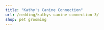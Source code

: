 ```yaml
---
title: "Kathy's Canine Connection"
url: /redding/kathys-canine-connection-3/
shop: pet grooming
---
```

